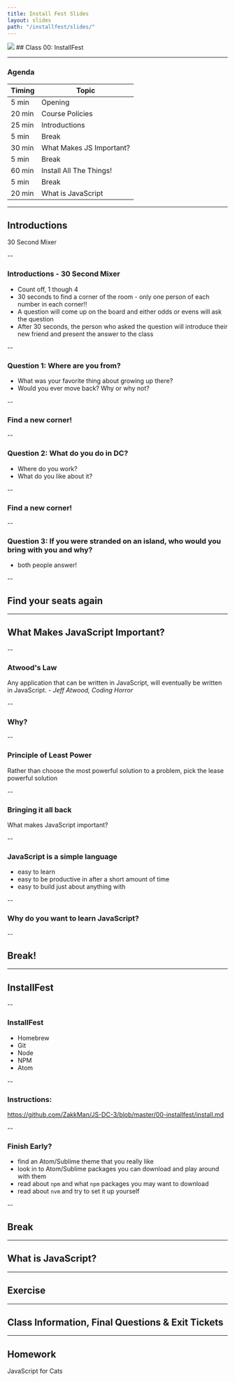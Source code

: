 ```yaml
---
title: Install Fest Slides
layout: slides
path: "/installfest/slides/"
---
```


<img src="https://ga-core.s3.amazonaws.com/production/uploads/program/default_image/5225/JS-logo-official.png" style="max-width: 100px; border: none; box-shadow: none" />
## Class 00: InstallFest

---

### Agenda

| Timing | Topic                                    |
| ------ | ---------------------------------------- |
| 5  min | Opening                                  |
| 20 min | Course Policies                          |
| 25 min | Introductions                            |
| 5 min  | Break                                    |
| 30 min | What Makes JS Important?                 |
| 5 min  | Break                                    |
| 60 min | Install All The Things!                  |
| 5 min  | Break                                    |
| 20 min | What is JavaScript                       |

---

## Introductions
30 Second Mixer

--

### Introductions - 30 Second Mixer
- Count off, 1 though 4
- 30 seconds to find a corner of the room - only one person of each number in each corner!!
- A question will come up on the board and either odds or evens will ask the question
- After 30 seconds, the person who asked the question will introduce their new friend and present the answer to the class

--
### Question 1: Where are you from?
- What was your favorite thing about growing up there?
- Would you ever move back? Why or why not?

--
### Find a new corner!

--
### Question 2: What do you do in DC?
- Where do you work?
- What do you like about it?

--
### Find a new corner!

--
### Question 3: If you were stranded on an island, who would you bring with you and why?
- both people answer!

--
## Find your seats again

---

## What Makes JavaScript Important?

--
### Atwood's Law
Any application that can be written in JavaScript, will eventually be written in JavaScript. *- Jeff Atwood, Coding Horror*

--
### Why?

--
### Principle of Least Power
Rather than choose the most powerful solution to a problem, pick the lease powerful solution

--
### Bringing it all back
What makes JavaScript important?

--
### JavaScript is a simple language
- easy to learn
- easy to be productive in after a short amount of time
- easy to build just about anything with

--
### Why do you want to learn JavaScript?

--

## Break!

---

## InstallFest

--
### InstallFest
- Homebrew
- Git
- Node
- NPM
- Atom

--
### Instructions:
https://github.com/ZakkMan/JS-DC-3/blob/master/00-installfest/install.md

--
### Finish Early?
- find an Atom/Sublime theme that you really like
- look in to Atom/Sublime packages you can download and play around with them
- read about `npm` and what `npm` packages you may want to download
- read about `nvm` and try to set it up yourself

--

## Break

---

## What is JavaScript?

---

## Exercise

---

## Class Information, Final Questions & Exit Tickets

---
## Homework
JavaScript for Cats
